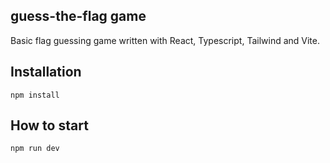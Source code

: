 ## guess-the-flag game

Basic flag guessing game written with React, Typescript, Tailwind and Vite.

## Installation

`npm install`

## How to start

`npm run dev`

